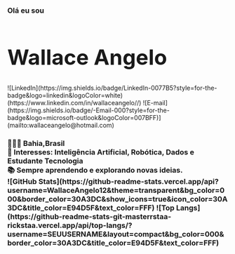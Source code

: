 <h3 align="esquerda" style="margin-bottom:0;"> Olá eu sou
<h1 align="esquerda" style="font-size: 3rem;"> Wallace Angelo</h1>
![LinkedIn](https://img.shields.io/badge/LinkedIn-0077B5?style=for-the-badge&logo=linkedin&logoColor=white)(https://www.linkedin.com/in/wallaceangelo//)
![E-mail](https://img.shields.io/badge/-Email-000?style=for-the-badge&logo=microsoft-outlook&logoColor=007BFF)](mailto:wallaceangelo@hotmail.com)
<h3 align="esquerda">👨🏽‍💻 Bahia,Brasil <br> 🚀 Interesses: Inteligência Artificial, Robótica, Dados e Estudante Tecnologia <br> 📚 Sempre aprendendo e explorando
novas ideias.<br>
![GitHub Stats](https://github-readme-stats.vercel.app/api?username=WallaceAngelo12&theme=transparent&bg_color=000&border_color=30A3DC&show_icons=true&icon_color=30A3DC&title_color=E94D5F&text_color=FFF)
![Top Langs](https://github-readme-stats-git-masterrstaa-rickstaa.vercel.app/api/top-langs/?username=SEUUSERNAME&layout=compact&bg_color=000&border_color=30A3DC&title_color=E94D5F&text_color=FFF)













